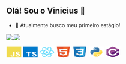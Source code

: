## Olá! Sou o Vinicius 👋

- 🔭 Atualmente busco meu primeiro estágio!

<div>
<a href="https://github.com/vini2sousa/github-readme-stats">
  <img height=200 align="center" src="https://github-readme-stats.vercel.app/api?username=vini2sousa&show_icons=true&theme=dark#gh-dark-mode-only"" />
</a>
<a href="https://github.com/vini2sousa/convoychat">
  <img height=200 align="center" src="https://github-readme-stats.vercel.app/api/top-langs/?username=vini2sousa&layout=compact&theme=dark#gh-dark-mode-only" />
</a>
</div>
<div style="display: inline_block"><br>
  <img align="center" alt="Rafa-Js" height="30" width="40" src="https://raw.githubusercontent.com/devicons/devicon/master/icons/javascript/javascript-plain.svg">
  <img align="center" alt="Rafa-Ts" height="30" width="40" src="https://raw.githubusercontent.com/devicons/devicon/master/icons/typescript/typescript-plain.svg">
  <img align="center" alt="Rafa-React" height="30" width="40" src="https://raw.githubusercontent.com/devicons/devicon/master/icons/react/react-original.svg">
  <img align="center" alt="Rafa-HTML" height="30" width="40" src="https://raw.githubusercontent.com/devicons/devicon/master/icons/html5/html5-original.svg">
  <img align="center" alt="Rafa-CSS" height="30" width="40" src="https://raw.githubusercontent.com/devicons/devicon/master/icons/css3/css3-original.svg">
  <img align="center" alt="Rafa-Python" height="30" width="40" src="https://raw.githubusercontent.com/devicons/devicon/master/icons/python/python-original.svg">
  <img align="center" alt="Rafa-Csharp" height="30" width="40" src="https://raw.githubusercontent.com/devicons/devicon/master/icons/csharp/csharp-original.svg">
</div>

